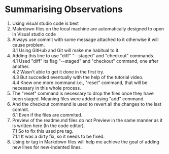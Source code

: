 # Summarising Observations

1. Using visual studio code is best
2. Makrdown files on the local machine are automatically designed to open in Visual studio code
3. Always use commit with some message attached to it otherwise it will cause problem. </br>
    3.1 Using GitHub and Git will make me habitual to it.
4. Adding this line to use "diff" "--staged" and "checkout" commands. </br>
 4.1 Used "diff" its flag "--staged" and "checkout" command, one after another. </br>
    4.2 Wasn't able to get it done in the first try. </br>
    4.3 But succeded eventually with the help of the tutorial video. </br>
    4.4 Knew one more command i.e., "reset" command, that will be necessary in this whole process.
5. The "reset" command is necessary to drop the files once they have been staged. Meaning files were added using "add" command.
6. And the checkout command is used to revert all the changes to the last commit. </br>
    6.1 Even if the files are commited.
7. Preview of the readme.md files do not Preview in the same manner as it is written here (In the code editor). </br>
    7.1 So to fix this used pre tag. </br>
        7.1.1 It was a dirty fix, so it needs to be fixed.
9. Using br tag in Markdown files will help me achieve the goal of adding new lines for new-indented lines.